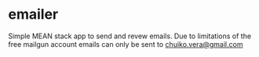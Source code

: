 # emailer

Simple MEAN stack app to send and revew emails.
Due to limitations of the free mailgun account emails can only be sent to chuiko.vera@gmail.com
